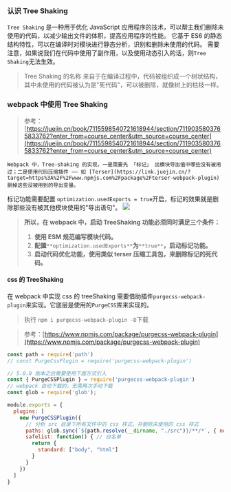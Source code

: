 ### 认识 Tree Shaking
`Tree Shaking` 是一种用于优化 JavaScript 应用程序的技术，可以帮主我们删除未使用的代码，以减少输出文件的体积，提高应用程序的性能。
它基于 ES6 的静态结构特性，可以在编译时对模块进行静态分析，识别和删除未使用的代码。
需要注意，如果说我们在代码中使用了副作用，以及使用动态引入的话，则`Tree Shaking`无法生效。
> Tree Shaking 的名称 来自于在编译过程中，代码被组织成一个树状结构，其中未使用的代码被认为是"死代码"，可以被删除，就像树上的枯枝一样。

### webpack 中使用 Tree Shaking
> 参考：[https://juejin.cn/book/7115598540721618944/section/7119035803765833762?enter_from=course_center&utm_source=course_center](https://juejin.cn/book/7115598540721618944/section/7119035803765833762?enter_from=course_center&utm_source=course_center)

	Webpack 中，Tree-shaking 的实现，一是需要先 「标记」 出模块导出值中哪些没有被用过；二是使用代码压缩插件 —— 如 [Terser](https://link.juejin.cn/?target=https%3A%2F%2Fwww.npmjs.com%2Fpackage%2Fterser-webpack-plugin) 删掉这些没被用到的导出变量。
标记功能需要配置 `optimization.usedExports = true`开启，标记的效果就是删除那些没有被其他模块使用的"导出语句"。
![](/webpack/1688631429456-422b6bfe-7f94-4977-8c40-1e2f594f231d.webp)
> **所以，在 webpack 中，启动 TreeShaking 功能必须同时满足三个条件：**
> 1. **使用 ESM 规范编写模块代码。**
> 2. **配置**`**optimization.usedExports**`**为**`**true**`**，启动标记功能。**
> 3. **启动代码优化功能，使用类似 terser 压缩工具包，来删除标记的死代码。**

#### css 的 TreeShaking
在 webpack 中实现 css 的 treeShaking 需要借助插件`purgecss-webpack-plugin`来实现。它底层是使用的`PurgeCSS`库来实现的。
> 执行 `npm i purgecss-webpack-plugin -D`下载

> 参考：[https://www.npmjs.com/package/purgecss-webpack-plugin](https://www.npmjs.com/package/purgecss-webpack-plugin)

```javascript
const path = require('path')
// const PurgeCssPlugin = require('purgecss-webpack-plugin')

// 5.0.0 版本之后需要使用下面方式引入
const { PurgeCSSPlugin } = require('purgecss-webpack-plugin')
// webpack 自动下载的，无需再次手动下载
const glob = require('glob');

module.exports = {
  plugins: [
    new PurgeCSSPlugin({
      // 分析 src 目录下所有文件中的 css 样式，并删除未使用的 css 样式
      paths: glob.sync(`${path.resolve(__dirname, "./src")}/**/*`, { nodir: true }),
      safelist: function() { // 白名单
        return {
          standard: ["body", "html"]
        }
      }
    })
  ]
}
```
